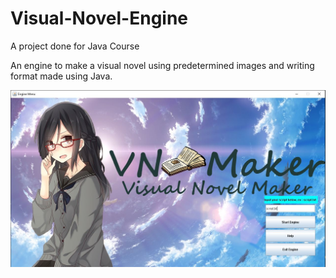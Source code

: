 # Visual-Novel-Engine
A project done for Java Course

An engine to make a visual novel using predetermined images and writing format made using Java.

<img src="screenshots/engineMenu.jpg">
